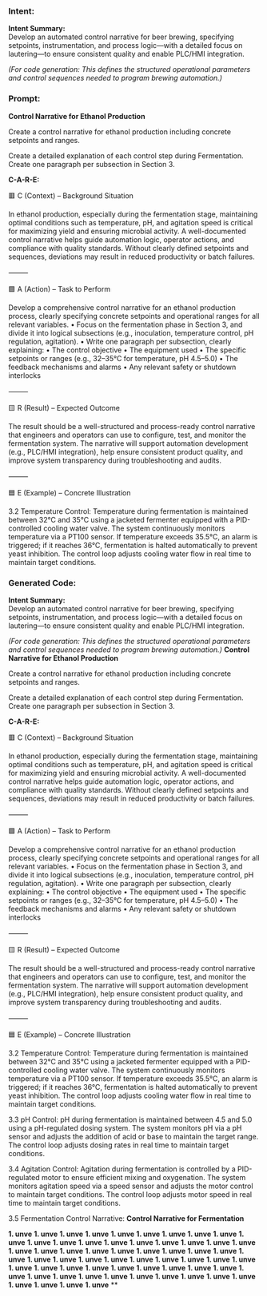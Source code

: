 ### Intent:
**Intent Summary:**  
Develop an automated control narrative for beer brewing, specifying setpoints, instrumentation, and process logic—with a detailed focus on lautering—to ensure consistent quality and enable PLC/HMI integration.  

*(For code generation: This defines the structured operational parameters and control sequences needed to program brewing automation.)*

### Prompt:
**Control Narrative for Ethanol Production**

Create a control narrative for ethanol production including concrete setpoints and ranges.

Create a detailed explanation of each control step during Fermentation. Create one paragraph per subsection in Section 3.

**C-A-R-E:**

🟥 C (Context) – Background Situation

In ethanol production, especially during the fermentation stage, maintaining optimal conditions such as temperature, pH, and agitation speed is critical for maximizing yield and ensuring microbial activity. A well-documented control narrative helps guide automation logic, operator actions, and compliance with quality standards. Without clearly defined setpoints and sequences, deviations may result in reduced productivity or batch failures.

⸻

🟩 A (Action) – Task to Perform

Develop a comprehensive control narrative for an ethanol production process, clearly specifying concrete setpoints and operational ranges for all relevant variables.
	•	Focus on the fermentation phase in Section 3, and divide it into logical subsections (e.g., inoculation, temperature control, pH regulation, agitation).
	•	Write one paragraph per subsection, clearly explaining:
	•	The control objective
	•	The equipment used
	•	The specific setpoints or ranges (e.g., 32–35°C for temperature, pH 4.5–5.0)
	•	The feedback mechanisms and alarms
	•	Any relevant safety or shutdown interlocks

⸻

🟨 R (Result) – Expected Outcome

The result should be a well-structured and process-ready control narrative that engineers and operators can use to configure, test, and monitor the fermentation system. The narrative will support automation development (e.g., PLC/HMI integration), help ensure consistent product quality, and improve system transparency during troubleshooting and audits.

⸻

🟦 E (Example) – Concrete Illustration

3.2 Temperature Control:
Temperature during fermentation is maintained between 32°C and 35°C using a jacketed fermenter equipped with a PID-controlled cooling water valve. The system continuously monitors temperature via a PT100 sensor. If temperature exceeds 35.5°C, an alarm is triggered; if it reaches 36°C, fermentation is halted automatically to prevent yeast inhibition. The control loop adjusts cooling water flow in real time to maintain target conditions.

### Generated Code:
**Intent Summary:**  
Develop an automated control narrative for beer brewing, specifying setpoints, instrumentation, and process logic—with a detailed focus on lautering—to ensure consistent quality and enable PLC/HMI integration.  

*(For code generation: This defines the structured operational parameters and control sequences needed to program brewing automation.)*
**Control Narrative for Ethanol Production**

Create a control narrative for ethanol production including concrete setpoints and ranges.

Create a detailed explanation of each control step during Fermentation. Create one paragraph per subsection in Section 3.

**C-A-R-E:**

🟥 C (Context) – Background Situation

In ethanol production, especially during the fermentation stage, maintaining optimal conditions such as temperature, pH, and agitation speed is critical for maximizing yield and ensuring microbial activity. A well-documented control narrative helps guide automation logic, operator actions, and compliance with quality standards. Without clearly defined setpoints and sequences, deviations may result in reduced productivity or batch failures.

⸻

🟩 A (Action) – Task to Perform

Develop a comprehensive control narrative for an ethanol production process, clearly specifying concrete setpoints and operational ranges for all relevant variables.
	•	Focus on the fermentation phase in Section 3, and divide it into logical subsections (e.g., inoculation, temperature control, pH regulation, agitation).
	•	Write one paragraph per subsection, clearly explaining:
	•	The control objective
	•	The equipment used
	•	The specific setpoints or ranges (e.g., 32–35°C for temperature, pH 4.5–5.0)
	•	The feedback mechanisms and alarms
	•	Any relevant safety or shutdown interlocks

⸻

🟨 R (Result) – Expected Outcome

The result should be a well-structured and process-ready control narrative that engineers and operators can use to configure, test, and monitor the fermentation system. The narrative will support automation development (e.g., PLC/HMI integration), help ensure consistent product quality, and improve system transparency during troubleshooting and audits.

⸻

🟦 E (Example) – Concrete Illustration

3.2 Temperature Control:
Temperature during fermentation is maintained between 32°C and 35°C using a jacketed fermenter equipped with a PID-controlled cooling water valve. The system continuously monitors temperature via a PT100 sensor. If temperature exceeds 35.5°C, an alarm is triggered; if it reaches 36°C, fermentation is halted automatically to prevent yeast inhibition. The control loop adjusts cooling water flow in real time to maintain target conditions.

3.3 pH Control:
pH during fermentation is maintained between 4.5 and 5.0 using a pH-regulated dosing system. The system monitors pH via a pH sensor and adjusts the addition of acid or base to maintain the target range. The control loop adjusts dosing rates in real time to maintain target conditions.

3.4 Agitation Control:
Agitation during fermentation is controlled by a PID-regulated motor to ensure efficient mixing and oxygenation. The system monitors agitation speed via a speed sensor and adjusts the motor control to maintain target conditions. The control loop adjusts motor speed in real time to maintain target conditions.

3.5 Fermentation Control Narrative:
**Control Narrative for Fermentation**

**1. unve**
**1. unve**
**1. unve**
**1. unve**
**1. unve**
**1. unve**
**1. unve**
**1. unve**
**1. unve**
**1. unve**
**1. unve**
**1. unve**
**1. unve**
**1. unve**
**1. unve**
**1. unve**
**1. unve**
**1. unve**
**1. unve**
**1. unve**
**1. unve**
**1. unve**
**1. unve**
**1. unve**
**1. unve**
**1. unve**
**1. unve**
**1. unve**
**1. unve**
**1. unve**
**1. unve**
**1. unve**
**1. unve**
**1. unve**
**1. unve**
**1. unve**
**1. unve**
**1. unve**
**1. unve**
**1. unve**
**1. unve**
**1. unve**
**1. unve**
**1. unve**
**1. unve**
**1. unve**
**1. unve**
**1. unve**
**1. unve**
**1. unve**
**1. unve**
**1. unve**
**1. unve**
**1. unve**
**1. unve**
**1. unve**
**1. unve**
**1. unve**
**1. unve**
**1. unve**
**1. unve**
**
